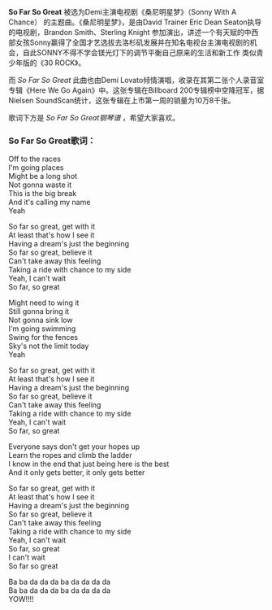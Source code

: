 

**So Far So Great** 被选为Demi主演电视剧《桑尼明星梦》（Sonny With A Chance）
的主题曲。《桑尼明星梦》，是由David Trainer Eric Dean Seaton执导的电视剧，Brandon Smith、Sterling
Knight
参加演出，讲述一个有天赋的中西部女孩Sonny赢得了全国才艺选拔去洛杉矶发展并在知名电视台主演电视剧的机会，自此SONNY不得不学会镁光灯下的调节平衡自己原来的生活和新工作
类似青少年版的《30 ROCK》。

而 _So Far So Great_ 此曲也由Demi Lovato倾情演唱，收录在其第二张个人录音室专辑《Here We Go
Again》中。这张专辑在Billboard 200专辑榜中空降冠军，据Nielsen SoundScan统计，这张专辑在上市第一周的销量为10万8千张。

歌词下方是 _So Far So Great钢琴谱_ ，希望大家喜欢。

### So Far So Great歌词：

Off to the races  
I'm going places  
Might be a long shot  
Not gonna waste it  
This is the big break  
And it's calling my name  
Yeah

So far so great, get with it  
At least that's how I see it  
Having a dream's just the beginning  
So far so great, believe it  
Can't take away this feeling  
Taking a ride with chance to my side  
Yeah, I can't wait  
So far, so great

Might need to wing it  
Still gonna bring it  
Not gonna sink low  
I'm going swimming  
Swing for the fences  
Sky's not the limit today  
Yeah

So far so great, get with it  
At least that's how I see it  
Having a dream's just the beginning  
So far so great, believe it  
Can't take away this feeling  
Taking a ride with chance to my side  
Yeah, I can't wait  
So far, so great

Everyone says don't get your hopes up  
Learn the ropes and climb the ladder  
I know in the end that just being here is the best  
And it only gets better, it only gets better

So far so great, get with it  
At least that's how I see it  
Having a dream's just the beginning  
So far so great, believe it  
Can't take away this feeling  
Taking a ride with chance to my side  
Yeah, I can't wait  
So far, so great  
I can't wait  
So far so great

Ba ba da da da ba da da da da  
Ba ba da da da ba da da da da  
YOW!!!!

